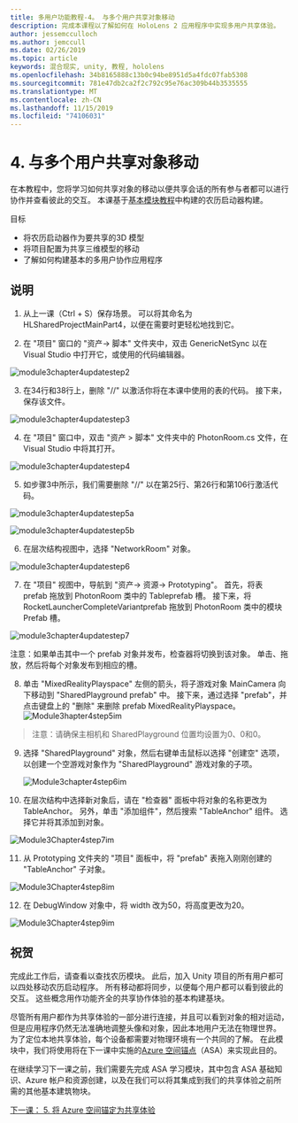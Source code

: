 ```yaml
---
title: 多用户功能教程-4。 与多个用户共享对象移动
description: 完成本课程以了解如何在 HoloLens 2 应用程序中实现多用户共享体验。
author: jessemcculloch
ms.author: jemccull
ms.date: 02/26/2019
ms.topic: article
keywords: 混合现实, unity, 教程, hololens
ms.openlocfilehash: 34b8165888c13b0c94be8951d5a4fdc07fab5308
ms.sourcegitcommit: 781e47db2ca2f2c792c95e76ac309b44b3535555
ms.translationtype: MT
ms.contentlocale: zh-CN
ms.lasthandoff: 11/15/2019
ms.locfileid: "74106031"
---
```

# <a name="4-sharing-object-movements-with-multiple-users"></a>4. 与多个用户共享对象移动

在本教程中，您将学习如何共享对象的移动以便共享会话的所有参与者都可以进行协作并查看彼此的交互。 本课基于[基本模块教程](mrlearning-base.md)中构建的农历启动器构建。

目标

- 将农历启动器作为要共享的3D 模型
- 将项目配置为共享三维模型的移动
- 了解如何构建基本的多用户协作应用程序

## <a name="instructions"></a>说明


1. 从上一课（Ctrl + S）保存场景。 可以将其命名为 HLSharedProjectMainPart4，以便在需要时更轻松地找到它。

2. 在 "项目" 窗口的 "资产-> 脚本" 文件夹中，双击 GenericNetSync 以在 Visual Studio 中打开它，或使用的代码编辑器。  

![module3chapter4updatestep2](images/module3chapter4updatestep2.png)

3. 在34行和38行上，删除 "//" 以激活你将在本课中使用的表的代码。 接下来，保存该文件。 

![module3chapter4updatestep3](images/module3chapter4updatestep3.png)

4. 在 "项目" 窗口中，双击 "资产 > 脚本" 文件夹中的 PhotonRoom.cs 文件，在 Visual Studio 中将其打开。 

![module3chapter4updatestep4](images/module3chapter4updatestep4.png)

5. 如步骤3中所示，我们需要删除 "//" 以在第25行、第26行和第106行激活代码。

![module3chapter4updatestep5a](images/module3chapter4updatestep5a.png) 

![module3chapter4updatestep5b](images/module3chapter4updatestep5b.png)

6. 在层次结构视图中，选择 "NetworkRoom" 对象。

![module3chapter4updatestep6](images/module3chapter4updatestep6.png)

7. 在 "项目" 视图中，导航到 "资产-> 资源-> Prototyping"。 首先，将表 prefab 拖放到 PhotonRoom 类中的 Tableprefab 槽。 接下来，将 RocketLauncherCompleteVariantprefab 拖放到 PhotonRoom 类中的模块 Prefab 槽。

![module3chapter4updatestep7](images/module3chapter4updatestep7.png)

注意：如果单击其中一个 prefab 对象并发布，检查器将切换到该对象。 单击、拖放，然后将每个对象发布到相应的槽。

8. 单击 "MixedRealityPlayspace" 左侧的箭头，将子游戏对象 MainCamera 向下移动到 "SharedPlayground prefab" 中。 接下来，通过选择 "prefab"，并点击键盘上的 "删除" 来删除 prefab MixedRealityPlayspace。
![Module3hapter4step5im](images/module3chapter4step5im.PNG)

>注意：请确保主相机和 SharedPlayground 位置均设置为0、0和0。
>

9. 选择 "SharedPlayground" 对象，然后右键单击鼠标以选择 "创建空" 选项，以创建一个空游戏对象作为 "SharedPlayground" 游戏对象的子项。

   ![Module3chapter4step6im](images/module3chapter4step6im.PNG)

10. 在层次结构中选择新对象后，请在 "检查器" 面板中将对象的名称更改为 TableAnchor。 另外，单击 "添加组件"，然后搜索 "TableAnchor" 组件。 选择它并将其添加到对象。 

![Module3Chapter4step7im](images/module3chapter4step7im.PNG)

11. 从 Prototyping 文件夹的 "项目" 面板中，将 "prefab" 表拖入刚刚创建的 "TableAnchor" 子对象。

![Module3Chapter4step8im](images/module3chapter4step8im.PNG)

12. 在 DebugWindow 对象中，将 width 改为50，将高度更改为20。

![Module3Chapter4step9im](images/module3chapter4step11im.PNG)

## <a name="congratulations"></a>祝贺


完成此工作后，请查看以查找农历模块。 此后，加入 Unity 项目的所有用户都可以四处移动农历启动程序。  所有移动都将同步，以便每个用户都可以看到彼此的交互。 这些概念用作功能齐全的共享协作体验的基本构建基块。 

尽管所有用户都作为共享体验的一部分进行连接，并且可以看到对象的相对运动，但是应用程序仍然无法准确地调整头像和对象，因此本地用户无法在物理世界。 为了定位本地共享体验，每个设备都需要对物理环境有一个共同的了解。 在此模块中，我们将使用将在下一课中实施的[Azure 空间锚点](<https://azure.microsoft.com//services/spatial-anchors/>)（ASA）来实现此目的。

在继续学习下一课之前，我们需要先完成 ASA 学习模块，其中包含 ASA 基础知识、Azure 帐户和资源创建，以及在我们可以将其集成到我们的共享体验之前所需的其他基本建筑物块。

[下一课： 5. 将 Azure 空间锚定为共享体验](mrlearning-sharing(photon)-ch5.md)


